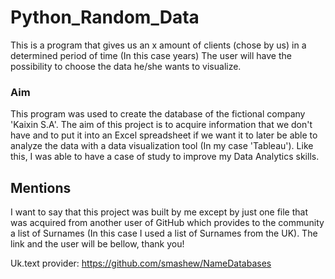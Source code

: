 # Python_Random_Data 

This is a program that gives us an x amount of clients (chose by us) in a determined period of time (In this case years) 
The user will have the possibility to choose the data he/she wants to visualize.

### Aim
This program was used to create the database of the fictional company 'Kaixin S.A'. 
The aim of this project is to acquire information that we don't have and to put it into an Excel spreadsheet if we want it to later be able to analyze the data with a data visualization tool (In my case 'Tableau').
Like this, I was able to have a case of study to improve my Data Analytics skills.

## Mentions

I want to say that this project was built by me except by just one file that was acquired from another user of GitHub which provides to the community a list of Surnames (In this case I used a list of Surnames from the UK). The link and the user will be bellow, thank you!

Uk.text provider: https://github.com/smashew/NameDatabases





